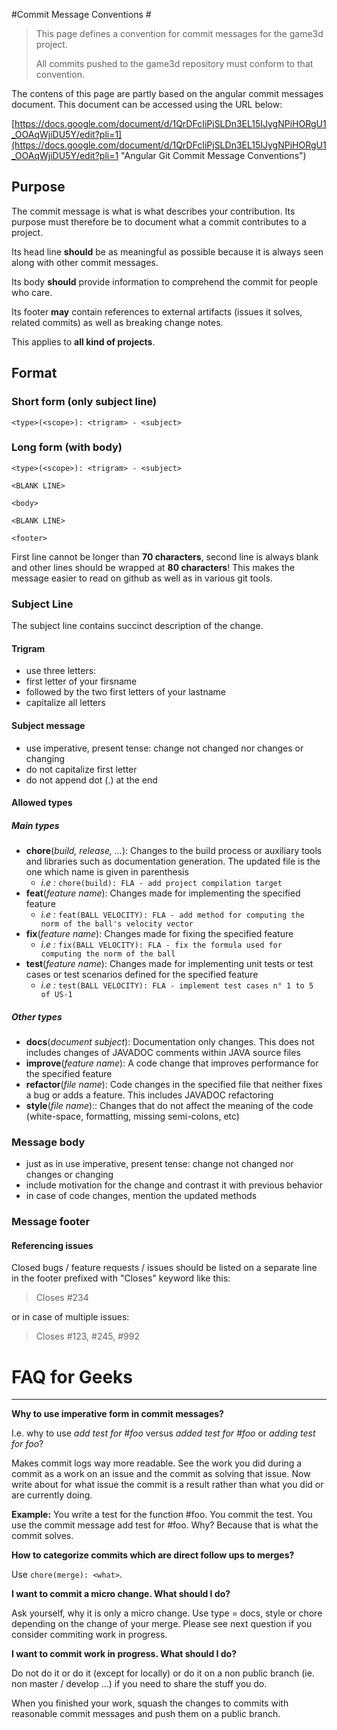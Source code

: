 #Commit Message Conventions #

> This page defines a convention for commit messages for the game3d project.
> 
> All commits pushed to the game3d repository must conform to that convention.

The contens of this page are partly based on the angular commit messages document.
This document can be accessed using the URL below:

[https://docs.google.com/document/d/1QrDFcIiPjSLDn3EL15IJygNPiHORgU1_OOAqWjiDU5Y/edit?pli=1](https://docs.google.com/document/d/1QrDFcIiPjSLDn3EL15IJygNPiHORgU1_OOAqWjiDU5Y/edit?pli=1 "Angular Git Commit Message Conventions")


## Purpose ##

The commit message is what is what describes your contribution. Its purpose must therefore be to document what a commit contributes to a project.

Its head line **should** be as meaningful as possible because it is always seen along with other commit messages.

Its body **should** provide information to comprehend the commit for people who care.

Its footer **may** contain references to external artifacts (issues it solves, related commits) as well as breaking change notes.

This applies to **all kind of projects**.

## Format ##
### Short form (only subject line) ###

    <type>(<scope>): <trigram> - <subject>

### Long form (with body) ###

    <type>(<scope>): <trigram> - <subject>
    
    <BLANK LINE>
    
    <body>
    
    <BLANK LINE>
    
    <footer>

First line cannot be longer than **70 characters**, second line is always blank and other lines should be wrapped at **80 characters**! This makes the message easier to read on github as well as in various git tools.

### Subject Line ###

The subject line contains succinct description of the change.

#### Trigram ####

- use three letters: 
 - first letter of your firsname
 - followed by the two first letters of your lastname
- capitalize all letters

#### Subject message ####

- use imperative, present tense: change not changed nor changes or changing
- do not capitalize first letter
- do not append dot (.) at the end

#### Allowed types ####

##### Main types #####

- **chore**(*build, release, ...*): Changes to the build process or auxiliary tools and libraries such as documentation generation. The updated file is the one which name is given in parenthesis
  - *i.e :* `chore(build): FLA - add project compilation target`
- **feat**(*feature name*): Changes made for implementing the specified feature
  - *i.e :* `feat(BALL VELOCITY): FLA - add method for computing the norm of the ball's velocity vector`
- **fix**(*feature name*): Changes made for fixing the specified feature
  - *i.e :* `fix(BALL VELOCITY): FLA - fix the formula used for computing the norm of the ball`
- **test**(*feature name*): Changes made for implementing unit tests or test cases or test scenarios defined for the specified feature
  - *i.e :* `test(BALL VELOCITY): FLA - implement test cases n° 1 to 5 of US-1`

##### Other types #####

- **docs**(*document subject*): Documentation only changes. This does not includes changes of JAVADOC comments within JAVA source files
- **improve**(*feature name*): A code change that improves performance for the specified feature
- **refactor**(*file name*): Code changes in the specified file that neither fixes a bug or adds a feature. This includes JAVADOC refactoring
- **style**(*file name*):: Changes that do not affect the meaning of the code (white-space, formatting, missing semi-colons, etc)


### Message body ###

- just as in use imperative, present tense: change not changed nor changes or changing
- include motivation for the change and contrast it with previous behavior
- in case of code changes, mention the updated methods

### Message footer ###

#### Referencing issues ####

Closed bugs / feature requests / issues should be listed on a separate line in the footer prefixed with "Closes" keyword like this:


> Closes #234

or in case of multiple issues:

> Closes #123, #245, #992


# FAQ for Geeks #

---

**Why to use imperative form in commit messages?**

I.e. why to use *add test for #foo* versus *added test for #foo* or *adding test for foo*?

Makes commit logs way more readable. See the work you did during a commit as a work on an issue and the commit as solving that issue. Now write about for what issue the commit is a result rather than what you did or are currently doing.

**Example:** You write a test for the function #foo. You commit the test. You use the commit message add test for #foo. Why? Because that is what the commit solves.

**How to categorize commits which are direct follow ups to merges?**

Use `chore(merge): <what>`.

**I want to commit a micro change. What should I do?**

Ask yourself, why it is only a micro change. Use type = docs, style or chore depending on the change of your merge. Please see next question if you consider commiting work in progress.

**I want to commit work in progress. What should I do?**

Do not do it or do it (except for locally) or do it on a non public branch (ie. non master / develop ...) if you need to share the stuff you do.

When you finished your work, squash the changes to commits with reasonable commit messages and push them on a public branch.